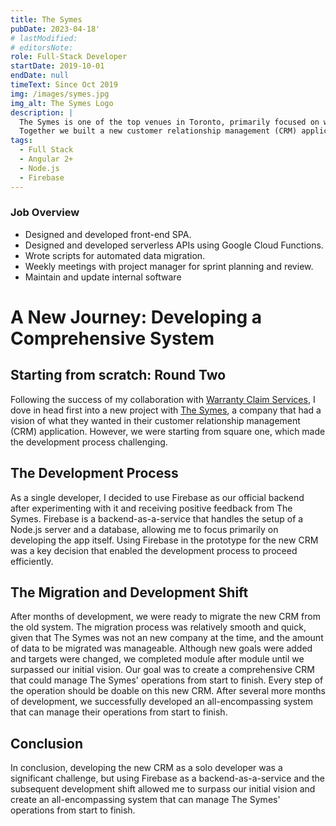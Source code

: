 ```yaml
---
title: The Symes
pubDate: 2023-04-18'
# lastModified:
# editorsNote: 
role: Full-Stack Developer
startDate: 2019-10-01
endDate: null
timeText: Since Oct 2019
img: /images/symes.jpg
img_alt: The Symes Logo
description: |
  The Symes is one of the top venues in Toronto, primarily focused on weddings and private events.
  Together we built a new customer relationship management (CRM) application from the ground to up manage their operations
tags:
  - Full Stack
  - Angular 2+
  - Node.js
  - Firebase
---
```


### Job Overview
  - Designed and developed front-end SPA.
  - Designed and developed serverless APIs using Google Cloud Functions.
  - Wrote scripts for automated data migration.
  - Weekly meetings with project manager for sprint planning and review.
  - Maintain and update internal software

# A New Journey: Developing a Comprehensive System

## Starting from scratch: Round Two

Following the success of my collaboration with [Warranty Claim Services](./02-wcs), I dove in head first into a new project with [The Symes](https://thesymes.ca), a company that had a vision of what they wanted in their customer relationship management (CRM) application. However, we were starting from square one, which made the development process challenging. 

## The Development Process

As a single developer, I decided to use Firebase as our official backend after experimenting with it and receiving positive feedback from The Symes. Firebase is a backend-as-a-service that handles the setup of a Node.js server and a database, allowing me to focus primarily on developing the app itself. Using Firebase in the prototype for the new CRM was a key decision that enabled the development process to proceed efficiently.

## The Migration and Development Shift

After months of development, we were ready to migrate the new CRM from the old system. The migration process was relatively smooth and quick, given that The Symes was not an new company at the time, and the amount of data to be migrated was manageable. Although new goals were added and targets were changed, we completed module after module until we surpassed our initial vision. Our goal was to create a comprehensive CRM that could manage The Symes' operations from start to finish. Every step of the operation should be doable on this new CRM. After several more months of development, we successfully developed an all-encompassing system that can manage their operations from start to finish.

<!-- ## The Impact -->

## Conclusion

In conclusion, developing the new CRM as a solo developer was a significant challenge, but using Firebase as a backend-as-a-service and the subsequent development shift allowed me to surpass our initial vision and create an all-encompassing system that can manage The Symes' operations from start to finish.